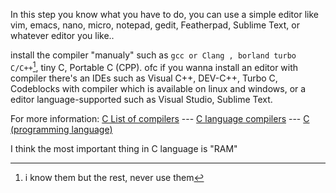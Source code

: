 In this step you know what you have to do, you can use a simple editor like vim, emacs, nano, micro, notepad, gedit, Featherpad, Sublime Text, or whatever editor you like..

install the compiler "manualy" such as `gcc or Clang , borland turbo C/C++`[^1], tiny C, Portable C (CPP).
ofc if you wanna install an editor with compiler there's an IDEs such as Visual C++, DEV-C++, Turbo C, Codeblocks with compiler which is available on linux and windows, or a editor language-supported such as Visual Studio, Sublime Text.

For more information: 
[C List of compilers](https://en.wikipedia.org/wiki/List_of_compilers#C_compilers) ---
[C language compilers](https://en.wikipedia.org/wiki/Category:C_(programming_language)_compilers) ---
[C (programming language)](https://en.wikipedia.org/wiki/C_(programming_language))

I think the most important thing in C language is "RAM"

[^1]: i know them but the rest, never use them
